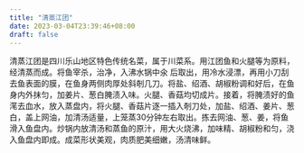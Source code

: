 ```yaml
---
title: "清蒸江团"
date: 2023-03-04T23:39:46+08:00
draft: false
---
```


清蒸江团是四川乐山地区特色传统名菜，属于川菜系。用江团鱼和火腿等为原料，经清蒸而成。将鱼宰杀，治净，入沸水锅中氽 后取出，用冷水浸漂，再用小刀刮去鱼表面的膜，在鱼身两侧肉厚处斜剞几刀。将盐、绍酒、胡椒粉调和好后，在鱼身内外抹匀，加姜片、葱白腌渍入味。火腿、香菇均切成片。接着，将腌渍好的鱼滗去血水，放入蒸盘内，将火腿、香菇片逐一插入剞刀处，加盐、绍酒、姜片、葱白，盖上网油，加清汤适量，上笼蒸30分钟左右取出。拣去网油、葱、姜，将鱼滑入鱼盘内。炒锅内放清汤和蒸鱼的原汁，用大火烧沸，加味精、胡椒粉和匀，浇入鱼盘内即成。成菜形状美观，肉质肥美细嫩，汤清味鲜。